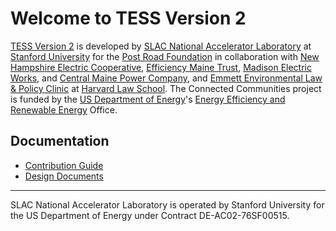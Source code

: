 # Welcome to TESS Version 2

[TESS Version 2](https://github.com/tess-v2/) is developed by [SLAC National Accelerator Laboratory](https://slac.stanford.edu/) at [Stanford University](https://www.stanford.edu/) for the [Post Road Foundation](https://postroadfoundation.org) in collaboration with [New Hampshire Electric Cooperative](https://www.nhec.coop/), [Efficiency Maine Trust](https://www.efficiencymaine.com/), [Madison Electric Works](https://madisonmaine.com/index.php/government/public-safety-utilities/106-madison-electric-works), and [Central Maine Power Company](https://www.cmpco.com/), and [Emmett Environmental Law & Policy Clinic](https://clinics.law.harvard.edu/environment/) at [Harvard Law School](https://www.harvard.edu/).  The Connected Communities project is funded by the [US Department of Energy](https://www.energy.gov/)'s [Energy Efficiency and Renewable Energy](https://www.energy.gov/eere/) Office.

## Documentation

* [Contribution Guide](https://github.com/tess-v2/.github/wiki)
* [Design Documents](https://github.com/tess-v2/design)
----

SLAC National Accelerator Laboratory is operated by Stanford University for the US Department of Energy under Contract DE-AC02-76SF00515.
